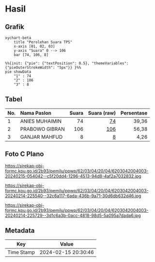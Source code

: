 # Hasil

## Grafik

```mermaid
xychart-beta
    title "Perolehan Suara TPS"
    x-axis [01, 02, 03]
    y-axis "Suara" 0 --> 106
    bar [74, 106, 8]
```

```mermaid
%%{init: {"pie": {"textPosition": 0.5}, "themeVariables": {"pieOuterStrokeWidth": "5px"}} }%%
pie showData
    "1" : 74
    "2" : 106
    "3" : 8
```

## Tabel

| No. | Nama Paslon    | Suara | Suara (raw) | Persentase |
|:--- |:-------------- | -----:| -----------:| ----------:|
| 1   | ANIES MUHAIMIN | 74    | [74][p-1]   | 39,36      |
| 2   | PRABOWO GIBRAN | 106   | [106][p-2]  | 56,38      |
| 3   | GANJAR MAHFUD  | 8     | [8][p-3]    | 4,26       |


[p-1]: https://github.com/gigit-pemilu/pemilu-2024-62-kalimantan-tengah/blob/main/pilpres/hitung-suara/sub/62-kalimantan-tengah/sub/03-kapuas/sub/04-kapuas-kuala/sub/2004-sei-teras/sub/003-tps/sub/paslon-1.txt
[p-2]: https://github.com/gigit-pemilu/pemilu-2024-62-kalimantan-tengah/blob/main/pilpres/hitung-suara/sub/62-kalimantan-tengah/sub/03-kapuas/sub/04-kapuas-kuala/sub/2004-sei-teras/sub/003-tps/sub/paslon-2.txt
[p-3]: https://github.com/gigit-pemilu/pemilu-2024-62-kalimantan-tengah/blob/main/pilpres/hitung-suara/sub/62-kalimantan-tengah/sub/03-kapuas/sub/04-kapuas-kuala/sub/2004-sei-teras/sub/003-tps/sub/paslon-3.txt

## Foto C Plano

https://sirekap-obj-formc.kpu.go.id/2b93/pemilu/ppwp/62/03/04/20/04/6203042004003-20240215-054042--c5f20dd4-1296-4513-94d8-4af2a7032832.jpg

https://sirekap-obj-formc.kpu.go.id/2b93/pemilu/ppwp/62/03/04/20/04/6203042004003-20240214-225540--32c6a117-6ada-436b-9a71-30d6db632d46.jpg

https://sirekap-obj-formc.kpu.go.id/2b93/pemilu/ppwp/62/03/04/20/04/6203042004003-20240214-225729--3d1c6a3b-0acc-4818-98d5-5a095a7dada6.jpg


## Metadata

| Key        | Value               |
| ---------- | ------------------- |
| Time Stamp | 2024-02-15 20:30:46 |



